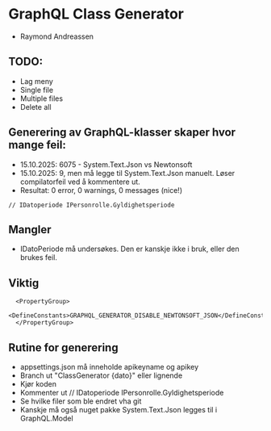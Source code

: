 ﻿# GraphQL Class Generator
 - Raymond Andreassen

## TODO: 
- Lag meny
- Single file
- Multiple files 
- Delete all

## Generering av GraphQL-klasser skaper hvor mange feil: 
- 15.10.2025: 6075 - System.Text.Json vs Newtonsoft
- 15.10.2025: 9, men må legge til System.Text.Json manuelt. Løser compilatorfeil ved å kommentere ut.
- Resultat: 0 error, 0 warnings, 0 messages (nice!)
```
// IDatoperiode IPersonrolle.Gyldighetsperiode
```

## Mangler 
- IDatoPeriode må undersøkes. Den er kanskje ikke i bruk, eller den brukes feil. 

## Viktig

```
  <PropertyGroup>
    <DefineConstants>GRAPHQL_GENERATOR_DISABLE_NEWTONSOFT_JSON</DefineConstants>
  </PropertyGroup>
```

## Rutine for generering
- appsettings.json må inneholde apikeyname og apikey
- Branch ut "ClassGenerator {dato}" eller lignende
- Kjør koden
- Kommenter ut // IDatoperiode IPersonrolle.Gyldighetsperiode
- Se hvilke filer som ble endret vha git
- Kanskje må også nuget pakke System.Text.Json legges til i GraphQL.Model


